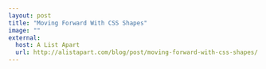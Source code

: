 ```yaml
---
layout: post
title: "Moving Forward With CSS Shapes"
image: ""
external:
  host: A List Apart
  url: http://alistapart.com/blog/post/moving-forward-with-css-shapes/ 
---
```

